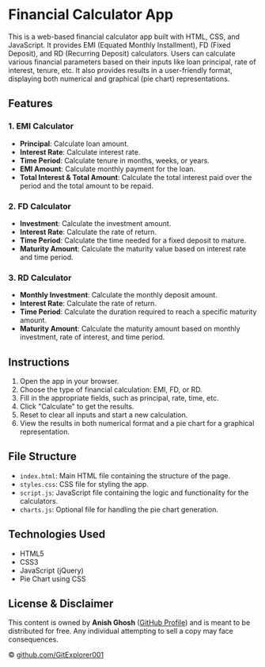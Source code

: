 # Financial Calculator App

This is a web-based financial calculator app built with HTML, CSS, and JavaScript. It provides EMI (Equated Monthly Installment), FD (Fixed Deposit), and RD (Recurring Deposit) calculators. Users can calculate various financial parameters based on their inputs like loan principal, rate of interest, tenure, etc. It also provides results in a user-friendly format, displaying both numerical and graphical (pie chart) representations.

## Features

### 1. EMI Calculator
   - **Principal**: Calculate loan amount.
   - **Interest Rate**: Calculate interest rate.
   - **Time Period**: Calculate tenure in months, weeks, or years.
   - **EMI Amount**: Calculate monthly payment for the loan.
   - **Total Interest & Total Amount**: Calculate the total interest paid over the period and the total amount to be repaid.

### 2. FD Calculator
   - **Investment**: Calculate the investment amount.
   - **Interest Rate**: Calculate the rate of return.
   - **Time Period**: Calculate the time needed for a fixed deposit to mature.
   - **Maturity Amount**: Calculate the maturity value based on interest rate and time period.

### 3. RD Calculator
   - **Monthly Investment**: Calculate the monthly deposit amount.
   - **Interest Rate**: Calculate the rate of return.
   - **Time Period**: Calculate the duration required to reach a specific maturity amount.
   - **Maturity Amount**: Calculate the maturity amount based on monthly investment, rate of interest, and time period.

## Instructions

1. Open the app in your browser.
2. Choose the type of financial calculation: EMI, FD, or RD.
3. Fill in the appropriate fields, such as principal, rate, time, etc.
4. Click "Calculate" to get the results.
5. Reset to clear all inputs and start a new calculation.
6. View the results in both numerical format and a pie chart for a graphical representation.

## File Structure

- `index.html`: Main HTML file containing the structure of the page.
- `styles.css`: CSS file for styling the app.
- `script.js`: JavaScript file containing the logic and functionality for the calculators.
- `charts.js`: Optional file for handling the pie chart generation.

## Technologies Used
- HTML5
- CSS3
- JavaScript (jQuery)
- Pie Chart using CSS

## License & Disclaimer

This content is owned by **Anish Ghosh** ([GitHub Profile](https://github.com/GitExplorer001)) and is meant to be distributed for free. Any individual attempting to sell a copy may face consequences.

© [github.com/GitExplorer001](https://github.com/GitExplorer001)
